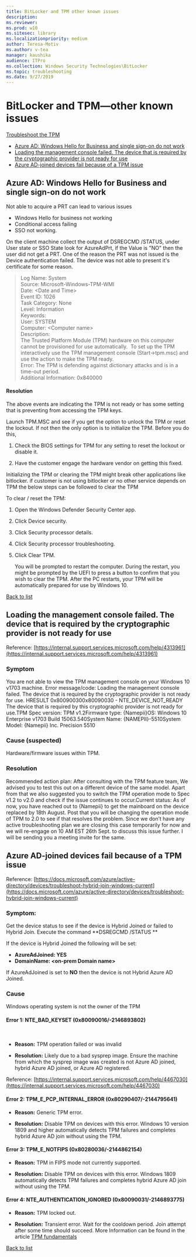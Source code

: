 ```yaml
---
title: BitLocker and TPM other known issues
description: 
ms.reviewer: 
ms.prod: w10
ms.sitesec: library
ms.localizationpriority: medium
author: Teresa-Motiv
ms.author: v-tea
manager: kaushika
audience: ITPro
ms.collection: Windows Security Technologies\BitLocker
ms.topic: troubleshooting
ms.date: 9/27/2019
---
```


# BitLocker and TPM&mdash;other known issues

[Troubleshoot the TPM](https://docs.microsoft.com/windows/security/information-protection/tpm/initialize-and-configure-ownership-of-the-tpm)

<a id="list"></a>

- [Azure AD: Windows Hello for Business and single sign-on do not work](#scenario-1)
- [Loading the management console failed. The device that is required by the cryptographic provider is not ready for use](#scenario-2)
- [Azure AD-joined devices fail because of a TPM issue](#scenario-3)

## <a id="scenario-1"></a>Azure AD: Windows Hello for Business and single sign-on do not work

Not able to acquire a PRT can lead to various issues

- Windows Hello for business not working
- Conditional access failing
- SSO not working.

On the client machine collect the output of DSREGCMD /STATUS, under User state or SSO State look for AzureAdPrt, if the Value is "NO" then the user did not get a PRT. One of the reason the PRT was not issued is the Device authentication failed. The device was not able to present it's certificate for some reason.

> Log Name: System  
> Source: Microsoft-Windows-TPM-WMI  
> Date: \<Date and Time\>  
> Event ID: 1026  
> Task Category: None  
> Level: Information  
> Keywords:  
> User: SYSTEM  
> Computer: \<Computer name\>  
> Description:  
> The Trusted Platform Module (TPM) hardware on this computer cannot be provisioned for use automatically.  To set up the TPM interactively use the TPM management console (Start-\>tpm.msc) and use the action to make the TPM ready.  
> Error: The TPM is defending against dictionary attacks and is in a time-out period.  
> Additional Information: 0x840000  
>  

#### Resolution

The above events are indicating the TPM is not ready or has some setting that is preventing from accessing the TPM keys.

Launch TPM.MSC and see if you get the option to unlock the TPM or reset the lockout. If not then the only option is to initialize the TPM. Before you do this,

1. Check the BIOS settings for TPM for any setting to reset the lockout or disable it.

1. Have the customer engage the hardware vendor on getting this fixed.

Initializing the TPM or clearing the TPM might break other applications like bitlocker. if customer is not using bitlocker or no other service depends on TPM the below steps can be followed to clear the TPM

To clear / reset the TPM:  

1. Open the Windows Defender Security Center app.

1. Click Device security.

1. Click Security processor details.

1. Click Security processor troubleshooting.

1. Click Clear TPM.

   You will be prompted to restart the computer. During the restart, you might be prompted by the UEFI to press a button to confirm that you wish to clear the TPM. After the PC restarts, your TPM will be automatically prepared for use by Windows 10.  

[Back to list](#list)

## <a id="scenario-2"></a>Loading the management console failed. The device that is required by the cryptographic provider is not ready for use

Reference: [https://internal.support.services.microsoft.com/help/4313961](https://internal.support.services.microsoft.com/help/4313961)

### Symptom

You are not able to view the TPM management console on your Windows 10 v1703 machine. Error message/code: Loading the management console failed. The device that is required by the cryptographic provider is not ready for use. HRESULT 0x800900300x80090030 - NTE\_DEVICE\_NOT\_READY The device that is required by this cryptographic provider is not ready for use.TPM Spec version: TPM v1.2Firmware type: {Namepii}OS: Windows 10 Enterprise v1703 Build 15063.540System Name: {NAMEPII}-5510System Model: {Namepii} Inc. Precision 5510

### Cause (suspected)

Hardware/firmware issues within TPM.

### Resolution

Recommended action plan: After consulting with the TPM feature team, We advised you to test this out on a different device of the same model. Apart from that we also suggested you to switch the TPM operation mode to Spec v1.2 to v2.0 and check if the issue continues to occur.Current status: As of now, you have reached out to {Namepii} to get the mainboard on the device replaced by 18th August. Post that you will be changing the operation mode of TPM to 2.0 to see if that resolves the problem. Since we don’t have any active troubleshooting plan we are closing this case temporarily for now and we will re-engage on 10 AM EST 26th Sept. to discuss this issue further. I will be sending you a meeting invite for the same.

## <a id="scenario-3"></a>Azure AD-joined devices fail because of a TPM issue

Reference: [https://docs.microsoft.com/azure/active-directory/devices/troubleshoot-hybrid-join-windows-current](https://docs.microsoft.com/azure/active-directory/devices/troubleshoot-hybrid-join-windows-current)

### Symptom: 

Get the device status to see if the device is Hybrid Joined or failed to Hybrid Join. Execute the command **DSREGCMD /STATUS **

If the device is Hybrid Joined the following will be set:

- **AzureAdJoined: YES**
- **DomainName: \<on-prem Domain name\>**

If AzureAdJoined is set to **NO** then the device is not Hybrid Azure AD Joined.

### Cause

Windows operating system is not the owner of the TPM

#### Error 1: NTE\_BAD\_KEYSET (0x80090016/-2146893802)  
 
- **Reason:** TPM operation failed or was invalid

- **Resolution:** Likely due to a bad sysprep image. Ensure the machine from which the sysprep image was created is not Azure AD joined, hybrid Azure AD joined, or Azure AD registered.

Reference: [https://internal.support.services.microsoft.com/help/4467030](https://internal.support.services.microsoft.com/help/4467030)

#### Error 2: TPM\_E\_PCP\_INTERNAL\_ERROR (0x80290407/-2144795641)

- **Reason:** Generic TPM error.

- **Resolution:** Disable TPM on devices with this error. Windows 10 version 1809 and higher automatically detects TPM failures and completes hybrid Azure AD join without using the TPM.

#### Error 3: TPM\_E\_NOTFIPS (0x80280036/-2144862154)

- **Reason:** TPM in FIPS mode not currently supported.

- **Resolution:** Disable TPM on devices with this error. Windows 1809 automatically detects TPM failures and completes hybrid Azure AD join without using the TPM.

#### Error 4: NTE\_AUTHENTICATION\_IGNORED (0x80090031/-2146893775)

- **Reason:** TPM locked out.

- **Resolution:** Transient error. Wait for the cooldown period. Join attempt after some time should succeed. More Information can be found in the article [TPM fundamentals](https://docs.microsoft.com/windows/security/information-protection/tpm/tpm-fundamentals#anti-hammering)

[Back to list](#list)
